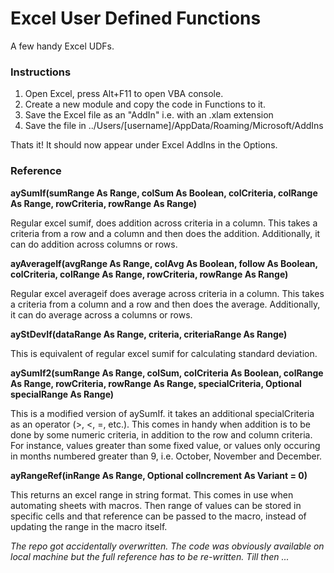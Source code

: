 
# Excel User Defined Functions

A few handy Excel UDFs. 

### Instructions

1. Open Excel, press Alt+F11 to open VBA console.
2. Create a new module and copy the code in Functions to it.
3. Save the Excel file as an "AddIn" i.e. with an .xlam extension
4. Save the file in ../Users/[username]/AppData/Roaming/Microsoft/AddIns

Thats it! It should now appear under Excel AddIns in the Options.

### Reference

**aySumIf(sumRange As Range, colSum As Boolean, colCriteria, colRange As Range, rowCriteria, rowRange As Range)**

Regular excel sumif, does addition across criteria in a column. This takes a criteria from a row and a column and then does the addition. Additionally, it can do addition across columns or rows.

**ayAverageIf(avgRange As Range, colAvg As Boolean, follow As Boolean, colCriteria, colRange As Range, rowCriteria, rowRange As Range)**

Regular excel averageif does average across criteria in a column. This takes a criteria from a column and a row and then does the average. Additionally, it can do average across a columns or rows.

**ayStDevIf(dataRange As Range, criteria, criteriaRange As Range)**

This is equivalent of regular excel sumif for calculating standard deviation.

**aySumIf2(sumRange As Range, colSum, colCriteria As Boolean, colRange As Range, rowCriteria, rowRange As Range, specialCriteria, Optional specialRange As Range)**

This is a modified version of aySumIf. it takes an additional specialCriteria as an operator (>, <, =, etc.). This comes in handy when addition is to be done by some numeric criteria, in addition to the row and column criteria. For instance, values greater than some fixed value, or values only occuring in months numbered greater than 9, i.e. October, November and December.

**ayRangeRef(inRange As Range, Optional colIncrement As Variant = 0)**

This returns an excel range in string format. This comes in use when automating sheets with macros. Then range of values can be stored in specific cells and that reference can be passed to the macro, instead of updating the range in the macro itself.

*The repo got accidentally overwritten. The code was obviously available on local machine but the full reference has to be re-written. Till then ...*

